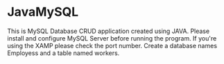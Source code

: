 # JavaMySQL

This is MySQL Database CRUD application created using JAVA. Please install and configure MySQL Server before running the program. If you're using the XAMP please check the port number.
Create a database names Employess and a table named workers.
